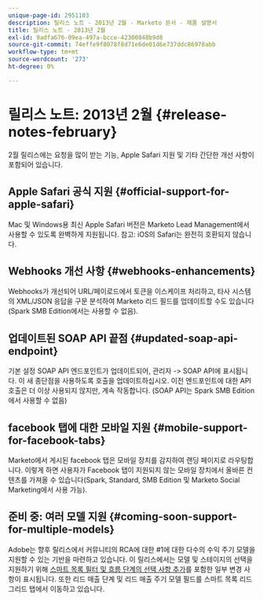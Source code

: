 ```yaml
---
unique-page-id: 2951103
description: 릴리스 노트 - 2013년 2월 - Marketo 문서 - 제품 설명서
title: 릴리스 노트 - 2013년 2월
exl-id: 9adfa676-09ea-497a-bcce-42300848b9d8
source-git-commit: 74effe9f8078f8d71e6de01d6e737ddc86978abb
workflow-type: tm+mt
source-wordcount: '273'
ht-degree: 0%

---
```


# 릴리스 노트: 2013년 2월 {#release-notes-february}

2월 릴리스에는 요청을 많이 받는 기능, Apple Safari 지원 및 기타 간단한 개선 사항이 포함되어 있습니다.

## Apple Safari 공식 지원 {#official-support-for-apple-safari}

Mac 및 Windows용 최신 Apple Safari 버전은 Marketo Lead Management에서 사용할 수 있도록 완벽하게 지원됩니다. 참고: iOS의 Safari는 완전히 호환되지 않습니다.

## Webhooks 개선 사항 {#webhooks-enhancements}

Webhooks가 개선되어 URL/페이로드에서 토큰을 이스케이프 처리하고, 타사 시스템의 XML/JSON 응답을 구문 분석하여 Marketo 리드 필드를 업데이트할 수도 있습니다(Spark SMB Edition에서는 사용할 수 없음).

## 업데이트된 SOAP API 끝점 {#updated-soap-api-endpoint}

기본 설정 SOAP API 엔드포인트가 업데이트되어, 관리자 -> SOAP API에 표시됩니다. 이 새 종단점을 사용하도록 호출을 업데이트하십시오. 이전 엔드포인트에 대한 API 호출은 더 이상 사용되지 않지만, 계속 작동합니다. (SOAP API는 Spark SMB Edition에서 사용할 수 없음)

## facebook 탭에 대한 모바일 지원 {#mobile-support-for-facebook-tabs}

Marketo에서 게시된 facebook 탭은 모바일 장치를 감지하여 랜딩 페이지로 라우팅합니다. 이렇게 하면 사용자가 Facebook 탭이 지원되지 않는 모바일 장치에서 올바른 컨텐츠를 가져올 수 있습니다(Spark, Standard, SMB Edition 및 Marketo Social Marketing에서 사용 가능).

## 준비 중: 여러 모델 지원 {#coming-soon-support-for-multiple-models}

Adobe는 향후 릴리스에서 커뮤니티의 RCA에 대한 #1에 대한 다수의 수익 주기 모델을 지원할 수 있는 기반을 마련하고 있습니다. 이 릴리스에서는 모델 및 스테이지의 선택을 지원하기 위해 [스마트 목록 필터 및 흐름 단계의 선택 사항 추가](/help/marketo/product-docs/reporting/revenue-cycle-analytics/revenue-cycle-models/find-all-leads-in-a-revenue-cycle-model.md)를 포함한 일부 변경 사항이 표시됩니다. 또한 리드 매출 단계 및 리드 매출 주기 모델 필드를 스마트 목록 리드 그리드 탭에서 이동하고 있습니다.
